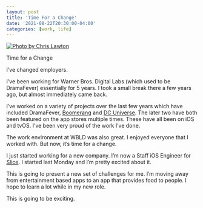 ```yaml
---
layout: post
title: 'Time For a Change'
date: '2021-08-22T20:30:00-04:00'
categories: [work, life]
---
```


[![Photo by Chris Lawton](https://images.unsplash.com/photo-1477414348463-c0eb7f1359b6?ixid=MnwxMjA3fDB8MHxwaG90by1wYWdlfHx8fGVufDB8fHx8&ixlib=rb-1.2.1&auto=format&fit=crop&w=1500&q=80)](https://unsplash.com/photos/5IHz5WhosQE)

Time for a Change

I’ve changed employers. 

I’ve been working for Warner Bros. Digital Labs (which used to be DramaFever) essentially for 5 years. I took a small break there a few years ago, but almost immediately came back.

I’ve worked on a variety of projects over the last few years which have included DramaFever, [Boomerang](https://apps.apple.com/us/app/boomerang-cartoons-movies/id1199519834) and [DC Universe](https://apps.apple.com/us/app/dc-universe-infinite/id1329018000). The later two have both been featured on the app stores multiple times. These have all been on iOS and tvOS. I’ve been very proud of the work I’ve done. 

The work environment at WBLD was also great. I enjoyed everyone that I worked with. But now, it’s time for a change. 

I just started working for a new company. I’m now a Staff iOS Engineer for [Slice](https://slicelife.com). I started last Monday and I’m pretty excited about it. 

This is going to present a new set of challenges for me. I’m moving away from entertainment based apps to an app that provides food to people. I hope to learn a lot while in my new role. 

This is going to be exciting.




